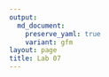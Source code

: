 ```yaml
---
output: 
  md_document:
    preserve_yaml: true
    variant: gfm
layout: page
title: Lab 07
---
```


